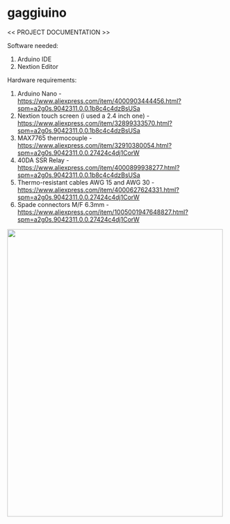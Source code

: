 # gaggiuino

<< PROJECT DOCUMENTATION >>

Software needed:
1. Arduino IDE
2. Nextion Editor

Hardware requirements:
1. Arduino Nano - https://www.aliexpress.com/item/4000903444456.html?spm=a2g0s.9042311.0.0.1b8c4c4dzBsUSa
2. Nextion touch screen (i used a 2.4 inch one) - https://www.aliexpress.com/item/32899333570.html?spm=a2g0s.9042311.0.0.1b8c4c4dzBsUSa
3. MAX7765 thermocouple - https://www.aliexpress.com/item/32910380054.html?spm=a2g0s.9042311.0.0.27424c4dj1CorW
4. 40DA SSR Relay - https://www.aliexpress.com/item/4000899938277.html?spm=a2g0s.9042311.0.0.1b8c4c4dzBsUSa
5. Thermo-resistant cables AWG 15 and AWG 30 - https://www.aliexpress.com/item/4000627624331.html?spm=a2g0s.9042311.0.0.27424c4dj1CorW
6. Spade connectors M/F 6.3mm - https://www.aliexpress.com/item/1005001947648827.html?spm=a2g0s.9042311.0.0.27424c4dj1CorW



<img src="https://db3pap006files.storage.live.com/y4mCSzjEiiK-HLV1tX4LI2xZerhsGGBqIQ67R42bYVYqDx8_FI5tbA-tNekXh0ELBpwujqPLHbdHb7Ai7wmzKEBBZecGg2Hlu86WB1Aa6d-Oqax0zL87HUrdSOJeB9Wlsp_uhXWIabUaNWDwE679FjDAedH3b111SG1JylR7lPJlIOaPPanpJXtU5_pIkWyR1BO?width=496&height=660&cropmode=none" width="496" height="660" />

